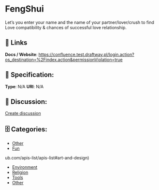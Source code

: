 # FengShui


Let’s you enter your name and the name of your partner/lover/crush to find Love compatibility & chances of successful love relationship.

##  🔗 Links
**Docs / Website**: https://confluence.test.draftway.pl/login.action?os_destination=%2Findex.action&permissionViolation=true

## 🧬 Specification:
**Type**:  N/A 
**URI**:  N/A 

## 💬 Discussion:
[Create discussion](https://github.com/apis-list/apis-list/discussions/new)

## 🗄️ Categories:
- [Other](https://github.com/apis-list/apis-list#other)
- [Fun](https://github.com/apis-list/apis-list#fun)



ub.com/apis-list/apis-list#art-and-design)
- [Environment](https://github.com/apis-list/apis-list#environment)
- [Religion](https://github.com/apis-list/apis-list#religion)
- [Tools](https://github.com/apis-list/apis-list#tools)
- [Other](https://github.com/apis-list/apis-list#other)



